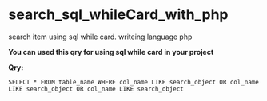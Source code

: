 # search_sql_whileCard_with_php
search item using sql while card. writeing language php



 **You can used this qry for using sql while card in your project**
 
**Qry:** 

    SELECT * FROM table_name WHERE col_name LIKE search_object OR col_name LIKE search_object OR col_name LIKE search_object
